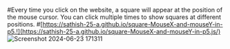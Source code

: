 #Every time you click on the website, a square will appear at the position of the mouse cursor. You can click multiple times to show squares at different positions.
 #[https://sathish-25-a.github.io/square-MouseX-and-mouseY-in-p5.!](https://sathish-25-a.github.io/square-MouseX-and-mouseY-in-p5.js/)
 ![Screenshot 2024-06-23 171311](https://github.com/sathish-25-A/square-MouseX-and-mouseY-in-p5.js/assets/142662765/56131d55-0a08-4079-8a13-1f629e7542b1)

